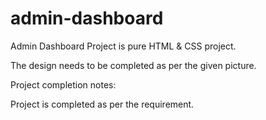 # admin-dashboard

Admin Dashboard Project is pure HTML & CSS project.

The design needs to be completed as per the given picture.

Project completion notes:

Project is completed as per the requirement.